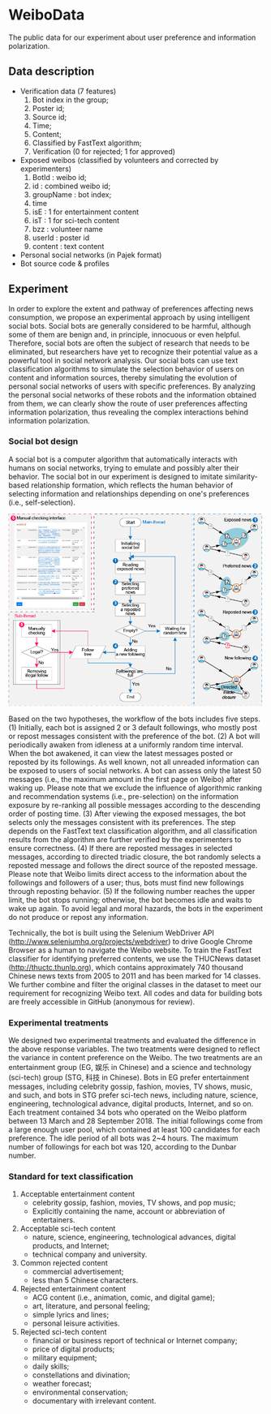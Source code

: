 # WeiboData

The public data for our experiment about user preference and information polarization.

## Data description

- Verification data (7 features)
   1. Bot index in the group;
   2. Poster id;
   3. Source id;
   4. Time;
   5. Content;
   6. Classified by FastText algorithm;
   7. Verification (0 for rejected; 1 for approved)
- Exposed weibos (classified by volunteers and corrected by experimenters)
   1. BotId : weibo id;
   2. id : combined weibo id;
   3. groupName : bot index;
   4. time
   5. isE : 1 for entertainment content
   6. isT : 1 for sci-tech content
   7. bzz : volunteer name
   8. userId : poster id
   9. content : text content
- Personal social networks (in Pajek format)
- Bot source code & profiles

## Experiment

In order to explore the extent and pathway of preferences affecting news consumption, we propose an experimental approach by using intelligent social bots. Social bots are generally considered to be harmful, although some of them are benign and, in principle, innocuous or even helpful. Therefore, social bots are often the subject of research that needs to be eliminated, but researchers have yet to recognize their potential value as a powerful tool in social network analysis. Our social bots can use text classification algorithms to simulate the selection behavior of users on content and information sources, thereby simulating the evolution of personal social networks of users with specific preferences. By analyzing the personal social networks of these robots and the information obtained from them, we can clearly show the route of user preferences affecting information polarization, thus revealing the complex interactions behind information polarization.

### Social bot design

A social bot is a computer algorithm that automatically interacts with humans on social networks, trying to emulate and possibly alter their behavior. The social bot in our experiment is designed to imitate similarity-based relationship formation, which reflects the human behavior of selecting information and relationships depending on one's preferences (i.e., self-selection).

<img src="https://github.com/minyongx/WeiboData/blob/master/fig-bot.png" width="500" align=center/>

Based on the two hypotheses, the workflow of the bots includes five steps. (1) Initially, each bot is assigned 2 or 3 default followings, who mostly post or repost messages consistent with the preference of the bot. (2) A bot will periodically awaken from idleness at a uniformly random time interval. When the bot awakened, it can view the latest messages posted or reposted by its followings. As well known, not all unreaded information can be exposed to users of social networks. A bot can assess only the latest 50 messages (i.e., the maximum amount in the first page on Weibo) after waking up. Please note that we exclude the influence of algorithmic ranking and recommendation systems (i.e., pre-selection) on the information exposure by re-ranking all possible messages according to the descending order of posting time. (3) After viewing the exposed messages, the bot selects only the messages consistent with its preferences. The step depends on the FastText text classification algorithm, and all classification results from the algorithm are further verified by the experimenters to ensure correctness. (4) If there are reposted messages in selected messages, according to directed triadic closure, the bot randomly selects a reposted message and follows the direct source of the reposted message. Please note that Weibo limits direct access to the information about the followings and followers of a user; thus, bots must find new followings through reposting behavior. (5) If the following number reaches the upper limit, the bot stops running; otherwise, the bot becomes idle and waits to wake up again. To avoid legal and moral hazards, the bots in the experiment do not produce or repost any information.

Technically, the bot is built using the Selenium WebDriver API (http://www.seleniumhq.org/projects/webdriver) to drive Google Chrome Browser as a human to navigate the Weibo website. To train the FastText classifier for identifying preferred contents, we use the THUCNews dataset (http://thuctc.thunlp.org), which contains approximately 740 thousand Chinese news texts from 2005 to 2011 and has been marked for 14 classes. We further combine and filter the original classes in the dataset to meet our requirement for recognizing Weibo text. All codes and data for building bots are freely accessible in GitHub (anonymous for review).

### Experimental treatments

We designed two experimental treatments and evaluated the difference in the above response variables. The two treatments were designed to reflect the variance in content preference on the Weibo. The two treatments are an entertainment group (EG, 娱乐 in Chinese) and a science and technology (sci-tech) group (STG, 科技 in Chinese). Bots in EG prefer entertainment messages, including celebrity gossip, fashion, movies, TV shows, music, and such, and bots in STG prefer sci-tech news, including nature, science, engineering, technological advance, digital products, Internet, and so on. Each treatment contained 34 bots who operated on the Weibo platform between 13 March and 28 September 2018. The initial followings come from a large enough user pool, which contained at least 100 candidates for each preference. The idle period of all bots was 2~4 hours. The maximum number of followings for each bot was 120, according to the Dunbar number.

### Standard for text classification

1. Acceptable entertainment content
   + celebrity gossip, fashion, movies, TV shows, and pop music;
   + Explicitly containing the name, account or abbreviation of entertainers.
2. Acceptable sci-tech content
   + nature, science, engineering, technological advances, digital products, and Internet;
   + technical company and university.
3. Common rejected content
   + commercial advertisement;
   + less than 5 Chinese characters.
4. Rejected entertainment content
   + ACG content (i.e., animation, comic, and digital game);
   + art, literature, and personal feeling;
   + simple lyrics and lines;
   + personal leisure activities.
5. Rejected sci-tech content
   + financial or business report of technical or Internet company;
   + price of digital products;
   + military equipment;
   + daily skills;
   + constellations and divination;
   + weather forecast;
   + environmental conservation;
   + documentary with irrelevant content.
